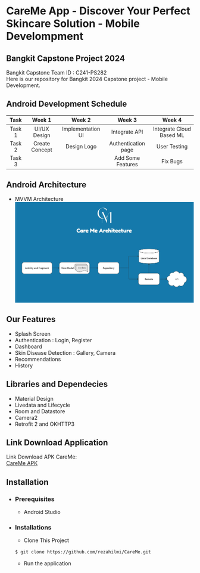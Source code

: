 # CareMe App - Discover Your Perfect Skincare Solution - Mobile Develompment

## Bangkit Capstone Project 2024

Bangkit Capstone Team ID : C241-PS282 <br>
Here is our repository for Bangkit 2024 Capstone project - Mobile Development.

## Android Development Schedule
|  Task  |     Week 1     |       Week 2        |            Week 3          |            Week 4          |
| :----: | :------------: | :-----------------: | :------------------------: | :------------------------: |
| Task 1 | UI/UX Design   | Implementation UI   | Integrate API              | Integrate Cloud Based ML   |  
| Task 2 | Create Concept | Design Logo         | Authentication page        | User Testing               | 
| Task 3 |                |                     | Add Some Features          | Fix Bugs                   |

## Android Architecture
- MVVM Architecture
![WarasArchitecture](https://github.com/rezahilmi/CareMe/blob/android-md/CareMe%20Architecture.jpg)

## Our Features 
- Splash Screen
- Authentication : Login, Register
- Dashboard
- Skin Disease Detection : Gallery, Camera
- Recommendations
- History

## Libraries and Dependecies
- Material Design
- Livedata and Lifecycle
- Room and Datastore
- Camera2
- Retrofit 2 and OKHTTP3

## Link Download Application
Link Download APK CareMe:<br>
[CareMe APK](https://drive.google.com/file/d/1wVjTRMInTKnyTM94Wkq7IVZ9DcXbRN_N/view?usp=sharing)


## Installation
 * ### Prerequisites
    - Android Studio
 * ### Installations
    - Clone This Project 
    ```bash
    $ git clone https://github.com/rezahilmi/CareMe.git
    ``` 
    - Run the application
